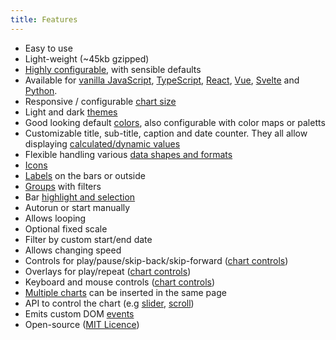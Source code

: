 ```yaml
---
title: Features
---
```


- Easy to use
- Light-weight (~45kb gzipped)
- [Highly configurable](./documentation/options.md), with sensible defaults
- Available for [vanilla JavaScript](./packages/js.md), [TypeScript](./packages/typescript.md),
  [React](./packages/react.md), [Vue](./packages/vue.md), [Svelte](./packages/svelte.md) and [Python](./packages/python.md).
- Responsive / configurable [chart size](./guides/chart-size.md)
- Light and dark [themes](./guides/themes.md)
- Good looking default [colors](./guides/colors.md), also configurable with color maps or paletts
- Customizable title, sub-title, caption and date counter. They all allow displaying [calculated/dynamic values](./guides/dynamic-values.md)
- Flexible handling various [data shapes and formats](./documentation/data.md)
- [Icons](./guides/icons.md)
- [Labels](./guides/labels.md) on the bars or outside
- [Groups](./guides/groups.md) with filters
- Bar [highlight and selection](./guides/highlight-select.md)
- Autorun or start manually
- Allows looping
- Optional fixed scale
- Filter by custom start/end date
- Allows changing speed
- Controls for play/pause/skip-back/skip-forward ([chart controls](./guides/chart-controls.md))
- Overlays for play/repeat ([chart controls](./guides/chart-controls.md))
- Keyboard and mouse controls ([chart controls](./guides/chart-controls.md))
- [Multiple charts](./guides/multiple-charts.md) can be inserted in the same page
- API to control the chart (e.g [slider](./gallery/slider.md), [scroll](./gallery/scroll.md))
- Emits custom DOM [events](./documentation/events.md)
- Open-source ([MIT Licence](./license.md))
